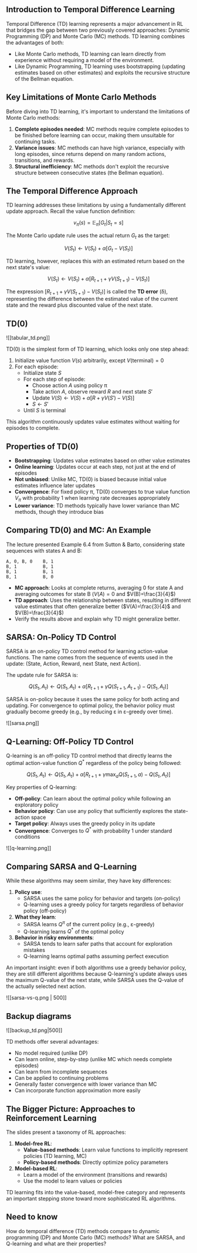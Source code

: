 ## Introduction to Temporal Difference Learning

Temporal Difference (TD) learning represents a major advancement in RL that bridges the gap between two previously covered approaches: Dynamic Programming (DP) and Monte Carlo (MC) methods. TD learning combines the advantages of both:
- Like Monte Carlo methods, TD learning can learn directly from experience without requiring a model of the environment.
- Like Dynamic Programming, TD learning uses bootstrapping (updating estimates based on other estimates) and exploits the recursive structure of the Bellman equation.

## Key Limitations of Monte Carlo Methods

Before diving into TD learning, it's important to understand the limitations of Monte Carlo methods:

1. **Complete episodes needed**: MC methods require complete episodes to be finished before learning can occur, making them unsuitable for continuing tasks.
2. **Variance issues**: MC methods can have high variance, especially with long episodes, since returns depend on many random actions, transitions, and rewards.
3. **Structural inefficiency**: MC methods don't exploit the recursive structure between consecutive states (the Bellman equation).

## The Temporal Difference Approach

TD learning addresses these limitations by using a fundamentally different update approach. Recall the value function definition:

$$v_\pi(s) = \mathbb{E}_\pi[G_t|S_t = s]$$

The Monte Carlo update rule uses the actual return $G_t$ as the target:

$$V(S_t) \leftarrow V(S_t) + \alpha[G_t - V(S_t)]$$

TD learning, however, replaces this with an estimated return based on the next state's value:

$$V(S_t) \leftarrow V(S_t) + \alpha[R_{t+1} + \gamma V(S_{t+1}) - V(S_t)]$$

The expression $[R_{t+1} + \gamma V(S_{t+1}) - V(S_t)]$ is called the **TD error** (δ), representing the difference between the estimated value of the current state and the reward plus discounted value of the next state.

## TD(0)

![[tabular_td.png]]

TD(0) is the simplest form of TD learning, which looks only one step ahead:

1. Initialize value function $V(s)$ arbitrarily, except $V(\text{terminal}) = 0$
2. For each episode:
    - Initialize state $S$
    - For each step of episode:
        - Choose action $A$ using policy π
        - Take action $A$, observe reward $R$ and next state $S'$
        - Update $V(S) \leftarrow V(S) + \alpha[R + \gamma V(S') - V(S)]$
        - $S \leftarrow S'$
    - Until $S$ is terminal

This algorithm continuously updates value estimates without waiting for episodes to complete.

## Properties of TD(0)

- **Bootstrapping**: Updates value estimates based on other value estimates
- **Online learning**: Updates occur at each step, not just at the end of episodes
- **Not unbiased**: Unlike MC, TD(0) is biased because initial value estimates influence later updates
- **Convergence**: For fixed policy π, TD(0) converges to true value function $V_\pi$ with probability 1 when learning rate decreases appropriately
- **Lower variance**: TD methods typically have lower variance than MC methods, though they introduce bias

## Comparing TD(0) and MC: An Example

The lecture presented Example 6.4 from Sutton & Barto, considering state sequences with states A and B:

```
A, 0, B, 0    B, 1
B, 1          B, 1
B, 1          B, 1
B, 1          B, 0
```

- **MC approach**: Looks at complete returns, averaging 0 for state A and averaging outcomes for state B ($V(A)=0$ and $V(B)=\frac{3}{4}$)
- **TD approach**: Uses the relationship between states, resulting in different value estimates that often generalize better ($V(A)=\frac{3}{4}$ and $V(B)=\frac{3}{4}$)
- Verify the results above and explain why TD might generalize better.

## SARSA: On-Policy TD Control

SARSA is an on-policy TD control method for learning action-value functions. The name comes from the sequence of events used in the update: (State, Action, Reward, next State, next Action).

The update rule for SARSA is:

$$Q(S_t, A_t) \leftarrow Q(S_t, A_t) + \alpha[R_{t+1} + \gamma Q(S_{t+1}, A_{t+1}) - Q(S_t, A_t)]$$

SARSA is on-policy because it uses the same policy for both acting and updating. For convergence to optimal policy, the behavior policy must gradually become greedy (e.g., by reducing ε in ε-greedy over time).

![[sarsa.png]]

## Q-Learning: Off-Policy TD Control

Q-learning is an off-policy TD control method that directly learns the optimal action-value function $Q^*$ regardless of the policy being followed:

$$Q(S_t, A_t) \leftarrow Q(S_t, A_t) + \alpha[R_{t+1} + \gamma \max_a Q(S_{t+1}, a) - Q(S_t, A_t)]$$

Key properties of Q-learning:

- **Off-policy**: Can learn about the optimal policy while following an exploratory policy
- **Behavior policy**: Can use any policy that sufficiently explores the state-action space
- **Target policy**: Always uses the greedy policy in its update
- **Convergence**: Converges to $Q^*$ with probability 1 under standard conditions

![[q-learning.png]]

## Comparing SARSA and Q-Learning

While these algorithms may seem similar, they have key differences:

1. **Policy use**:
    - SARSA uses the same policy for behavior and targets (on-policy)
    - Q-learning uses a greedy policy for targets regardless of behavior policy (off-policy)
2. **What they learn**:
    - SARSA learns $Q^\pi$ of the current policy (e.g., ε-greedy)
    - Q-learning learns $Q^*$ of the optimal policy
3. **Behavior in risky environments**:
    - SARSA tends to learn safer paths that account for exploration mistakes
    - Q-learning learns optimal paths assuming perfect execution

An important insight: even if both algorithms use a greedy behavior policy, they are still different algorithms because Q-learning's update always uses the maximum Q-value of the next state, while SARSA uses the Q-value of the actually selected next action.

![[sarsa-vs-q.png | 500]]

## Backup diagrams

![[backup_td.png|500]]

TD methods offer several advantages:
- No model required (unlike DP)
- Can learn online, step-by-step (unlike MC which needs complete episodes)
- Can learn from incomplete sequences
- Can be applied to continuing problems
- Generally faster convergence with lower variance than MC
- Can incorporate function approximation more easily

## The Bigger Picture: Approaches to Reinforcement Learning

The slides present a taxonomy of RL approaches:
1. **Model-free RL**:
    - **Value-based methods**: Learn value functions to implicitly represent policies (TD learning, MC)
    - **Policy-based methods**: Directly optimize policy parameters
2. **Model-based RL**:
    - Learn a model of the environment (transitions and rewards)
    - Use the model to learn values or policies

TD learning fits into the value-based, model-free category and represents an important stepping stone toward more sophisticated RL algorithms.

## Need to know

How do temporal difference (TD) methods compare to dynamic
programming (DP) and Monte Carlo (MC) methods?
What are SARSA, and Q-learning and what are their
properties?